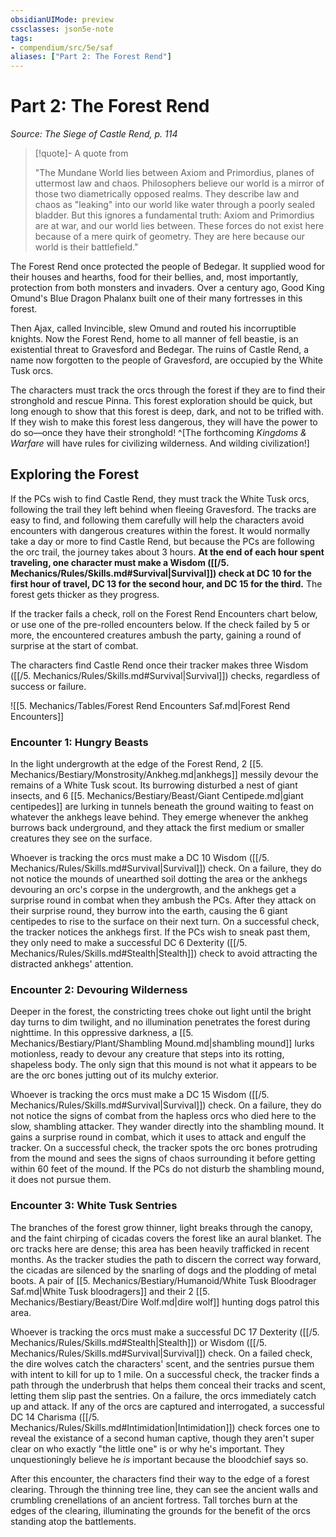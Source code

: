```yaml
---
obsidianUIMode: preview
cssclasses: json5e-note
tags:
- compendium/src/5e/saf
aliases: ["Part 2: The Forest Rend"]
---
```

# Part 2: The Forest Rend
*Source: The Siege of Castle Rend, p. 114* 

> [!quote]- A quote from   
> 
> "The Mundane World lies between Axiom and Primordius, planes of uttermost law and chaos. Philosophers believe our world is a mirror of those two diametrically opposed realms. They describe law and chaos as "leaking" into our world like water through a poorly sealed bladder. But this ignores a fundamental truth: Axiom and Primordius are at war, and our world lies between. These forces do not exist here because of a mere quirk of geometry. They are here because our world is their battlefield."

The Forest Rend once protected the people of Bedegar. It supplied wood for their houses and hearths, food for their bellies, and, most importantly, protection from both monsters and invaders. Over a century ago, Good King Omund's Blue Dragon Phalanx built one of their many fortresses in this forest.

Then Ajax, called Invincible, slew Omund and routed his incorruptible knights. Now the Forest Rend, home to all manner of fell beastie, is an existential threat to Gravesford and Bedegar. The ruins of Castle Rend, a name now forgotten to the people of Gravesford, are occupied by the White Tusk orcs.

The characters must track the orcs through the forest if they are to find their stronghold and rescue Pinna. This forest exploration should be quick, but long enough to show that this forest is deep, dark, and not to be trifled with. If they wish to make this forest less dangerous, they will have the power to do so—once they have their stronghold! ^[The forthcoming *Kingdoms & Warfare* will have rules for civilizing wilderness. And wilding civilization!]

## Exploring the Forest

If the PCs wish to find Castle Rend, they must track the White Tusk orcs, following the trail they left behind when fleeing Gravesford. The tracks are easy to find, and following them carefully will help the characters avoid encounters with dangerous creatures within the forest. It would normally take a day or more to find Castle Rend, but because the PCs are following the orc trail, the journey takes about 3 hours. **At the end of each hour spent traveling, one character must make a Wisdom ([[/5. Mechanics/Rules/Skills.md#Survival\|Survival]]) check at DC 10 for the first hour of travel, DC 13 for the second hour, and DC 15 for the third.** The forest gets thicker as they progress.

If the tracker fails a check, roll on the Forest Rend Encounters chart below, or use one of the pre-rolled encounters below. If the check failed by 5 or more, the encountered creatures ambush the party, gaining a round of surprise at the start of combat.

The characters find Castle Rend once their tracker makes three Wisdom ([[/5. Mechanics/Rules/Skills.md#Survival\|Survival]]) checks, regardless of success or failure.

![[5. Mechanics/Tables/Forest Rend Encounters Saf.md\|Forest Rend Encounters]]

### Encounter 1: Hungry Beasts

In the light undergrowth at the edge of the Forest Rend, 2 [[5. Mechanics/Bestiary/Monstrosity/Ankheg.md\|ankhegs]] messily devour the remains of a White Tusk scout. Its burrowing disturbed a nest of giant insects, and 6 [[5. Mechanics/Bestiary/Beast/Giant Centipede.md\|giant centipedes]] are lurking in tunnels beneath the ground waiting to feast on whatever the ankhegs leave behind. They emerge whenever the ankheg burrows back underground, and they attack the first medium or smaller creatures they see on the surface.

Whoever is tracking the orcs must make a DC 10 Wisdom ([[/5. Mechanics/Rules/Skills.md#Survival\|Survival]]) check. On a failure, they do not notice the mounds of unearthed soil dotting the area or the ankhegs devouring an orc's corpse in the undergrowth, and the ankhegs get a surprise round in combat when they ambush the PCs. After they attack on their surprise round, they burrow into the earth, causing the 6 giant centipedes to rise to the surface on their next turn. On a successful check, the tracker notices the ankhegs first. If the PCs wish to sneak past them, they only need to make a successful DC 6 Dexterity ([[/5. Mechanics/Rules/Skills.md#Stealth\|Stealth]]) check to avoid attracting the distracted ankhegs' attention.

### Encounter 2: Devouring Wilderness

Deeper in the forest, the constricting trees choke out light until the bright day turns to dim twilight, and no illumination penetrates the forest during nighttime. In this oppressive darkness, a [[5. Mechanics/Bestiary/Plant/Shambling Mound.md\|shambling mound]] lurks motionless, ready to devour any creature that steps into its rotting, shapeless body. The only sign that this mound is not what it appears to be are the orc bones jutting out of its mulchy exterior.

Whoever is tracking the orcs must make a DC 15 Wisdom ([[/5. Mechanics/Rules/Skills.md#Survival\|Survival]]) check. On a failure, they do not notice the signs of combat from the hapless orcs who died here to the slow, shambling attacker. They wander directly into the shambling mound. It gains a surprise round in combat, which it uses to attack and engulf the tracker. On a successful check, the tracker spots the orc bones protruding from the mound and sees the signs of chaos surrounding it before getting within 60 feet of the mound. If the PCs do not disturb the shambling mound, it does not pursue them.

### Encounter 3: White Tusk Sentries

The branches of the forest grow thinner, light breaks through the canopy, and the faint chirping of cicadas covers the forest like an aural blanket. The orc tracks here are dense; this area has been heavily trafficked in recent months. As the tracker studies the path to discern the correct way forward, the cicadas are silenced by the snarling of dogs and the plodding of metal boots. A pair of [[5. Mechanics/Bestiary/Humanoid/White Tusk Bloodrager Saf.md\|White Tusk bloodragers]] and their 2 [[5. Mechanics/Bestiary/Beast/Dire Wolf.md\|dire wolf]] hunting dogs patrol this area.

Whoever is tracking the orcs must make a successful DC 17 Dexterity ([[/5. Mechanics/Rules/Skills.md#Stealth\|Stealth]]) or Wisdom ([[/5. Mechanics/Rules/Skills.md#Survival\|Survival]]) check. On a failed check, the dire wolves catch the characters' scent, and the sentries pursue them with intent to kill for up to 1 mile. On a successful check, the tracker finds a path through the underbrush that helps them conceal their tracks and scent, letting them slip past the sentries. On a failure, the orcs immediately catch up and attack. If any of the orcs are captured and interrogated, a successful DC 14 Charisma ([[/5. Mechanics/Rules/Skills.md#Intimidation\|Intimidation]]) check forces one to reveal the existance of a second human captive, though they aren't super clear on who exactly "the little one" is or why he's important. They unquestioningly believe he *is* important because the bloodchief says so.

After this encounter, the characters find their way to the edge of a forest clearing. Through the thinning tree line, they can see the ancient walls and crumbling crenellations of an ancient fortress. Tall torches burn at the edges of the clearing, illuminating the grounds for the benefit of the orcs standing atop the battlements.